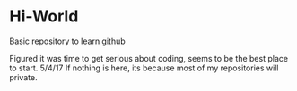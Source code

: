 # Hi-World
Basic repository to learn github

Figured it was time to get serious about coding, seems to be the best place to start. 5/4/17
If nothing is here, its because most of my repositories will private.
